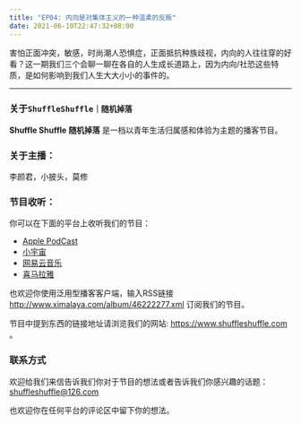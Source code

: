 ```yaml
---
title: "EP04: 内向是对集体主义的一种温柔的反叛"
date: 2021-06-10T22:47:32+08:00
---
```




害怕正面冲突，敏感，时尚潮人恐惧症，正面抵抗种族歧视，内向的人往往穿的好看？这一期我们三个会聊一聊在各自的人生成长道路上，因为内向/社恐这些特质，是如何影响到我们人生大大小小的事件的。


---
### 关于`ShuffleShuffle｜随机掉落`
**Shuffle Shuffle** **随机掉落** 是一档以青年生活归属感和体验为主题的播客节目。


### 关于主播：
李颜君，小披头，莫修


### 节目收听：
你可以在下面的平台上收听我们的节目：
- [Apple PodCast](https://podcasts.apple.com/cn/podcast/shuffleshuffle-%E9%9A%8F%E6%9C%BA%E6%8E%89%E8%90%BD/id1551443928)
- [小宇宙](https://www.xiaoyuzhoufm.com/podcast/6014dc2656f8c08ac16a9c2b?s=eyJ1IjogIjYwMTRkY2ZmZTBmNWU3MjNiYjExYmQ5YyJ9)
- [网易云音乐](https://music.163.com/#/djradio?id=958175945)
- [喜马拉雅](https://www.ximalaya.com/gerenchengzhang/46222277/)

也欢迎你使用泛用型播客客户端，输入RSS链接 http://www.ximalaya.com/album/46222277.xml 订阅我们的节目。

节目中提到东西的链接地址请浏览我们的网站: https://www.shuffleshuffle.com 。


### 联系方式
欢迎给我们来信告诉我们你对于节目的想法或者告诉我们你感兴趣的话题： <shuffleshuffle@126.com> 

也欢迎你在任何平台的评论区中留下你的想法。